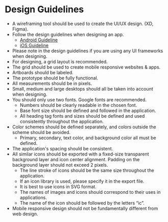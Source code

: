 # Design Guidelines

- A wireframing tool should be used to create the UI/UX design. (XD, Figma).
- Follow the design guidelines when designing an app.
    - [Android Guideline](https://m3.material.io/components)
    - [iOS Guideline](https://developer.apple.com/design/human-interface-guidelines/platforms/designing-for-ios/)
- Please note in the design guidelines if you are using any UI frameworks when designing.
- For designing, a grid layout is recommended.
- The grid should be used to create mobile responsive websites & apps.
- Artboards should be labeled.
- The prototype should be fully functional.
- All measurements should be in pixels.
- Small, medium and large desktops should all be taken into account when designing.
- You should only use two fonts. Google fonts are recommended.
    - Numbers should be clearly readable in the chosen font.
    - Base font size should be defined and followed in the application.
    - All heading tag fonts and sizes should be defined and used consistently throughout the application.
- Color schemes should be defined separately, and colors outside the scheme should be avoided.
    - Primary, secondary, text color, and background color all must be defined.
- The application's spacing should be consistent.
- All similar icons should be exported with a fixed-size transparent background layer and icon center alignment. Padding on the background layer should not exceed 2 pixels.
    - The line stroke of icons should be the same size throughout the application.
    - If an icon library is used, please specify it in the export file.
    - It is best to use icons in SVG format.
    - The names of images and icons should correspond to their uses in applications.
    - The name of the icon should be followed by the letters “ic”.
- Mobile responsive design should not be fundamentally different from web design.
